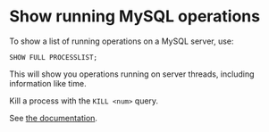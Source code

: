 # Show running MySQL operations

To show a list of running operations on a MySQL server, use:

```mysql
SHOW FULL PROCESSLIST;
```

This will show you operations running on server threads, including information like time.

Kill a process with the `KILL <num>` query.

See [the documentation](https://dev.mysql.com/doc/refman/8.0/en/show-processlist.html).